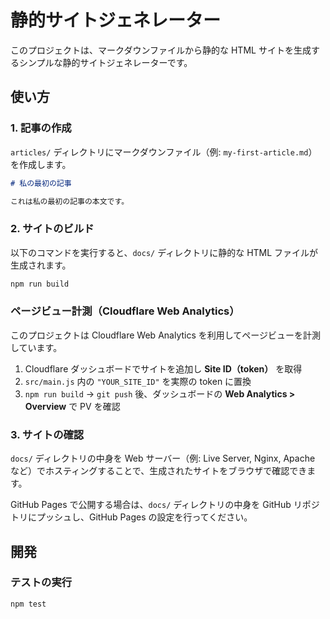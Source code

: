 # 静的サイトジェネレーター

このプロジェクトは、マークダウンファイルから静的な HTML サイトを生成するシンプルな静的サイトジェネレーターです。

## 使い方

### 1. 記事の作成

`articles/` ディレクトリにマークダウンファイル（例: `my-first-article.md`）を作成します。

```markdown
# 私の最初の記事

これは私の最初の記事の本文です。
```

### 2. サイトのビルド

以下のコマンドを実行すると、`docs/` ディレクトリに静的な HTML ファイルが生成されます。

```bash
npm run build
```

### ページビュー計測（Cloudflare Web Analytics）
このプロジェクトは Cloudflare Web Analytics を利用してページビューを計測しています。  
1. Cloudflare ダッシュボードでサイトを追加し **Site ID（token）** を取得  
2. `src/main.js` 内の `"YOUR_SITE_ID"` を実際の token に置換  
3. `npm run build` → `git push` 後、ダッシュボードの **Web Analytics > Overview** で PV を確認  

### 3. サイトの確認

`docs/` ディレクトリの中身を Web サーバー（例: Live Server, Nginx, Apache など）でホスティングすることで、生成されたサイトをブラウザで確認できます。

GitHub Pages で公開する場合は、`docs/` ディレクトリの中身を GitHub リポジトリにプッシュし、GitHub Pages の設定を行ってください。

## 開発

### テストの実行

```bash
npm test
```
